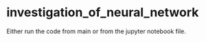 # investigation_of_neural_network

Either run the code from main or from the jupyter notebook file.
